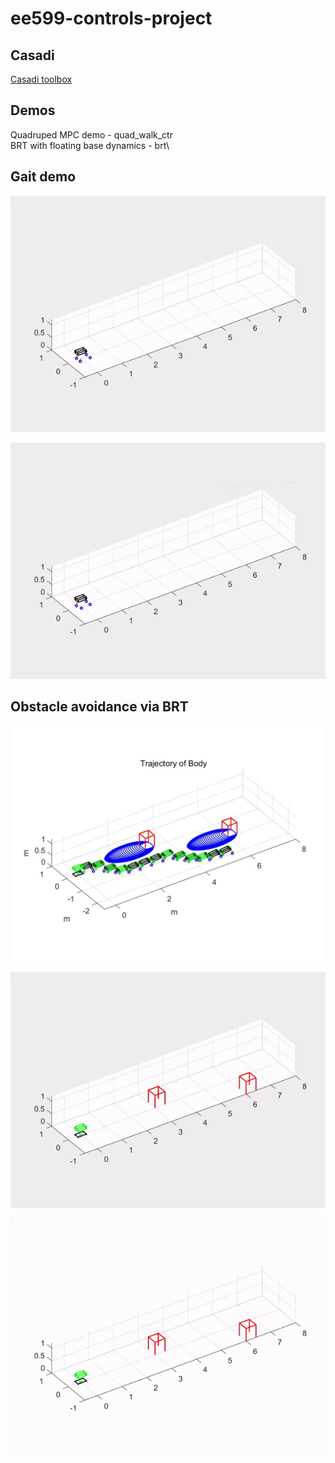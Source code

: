 # ee599-controls-project

## Casadi
[Casadi toolbox](https://web.casadi.org/)

## Demos

Quadruped MPC demo - quad_walk_ctr\
BRT with floating base dynamics - brt\

## Gait demo
![jump 1](pic/jump_1.gif)

![jump 2](pic/jump_2.gif)

## Obstacle avoidance via BRT

![obst t1](pic/traj_e1.jpg)

![obst 1](pic/obst_1.gif)

![obst 2](pic/obst_2.gif)